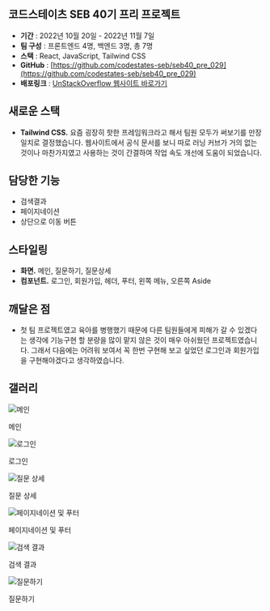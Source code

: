 ## 코드스테이츠 SEB 40기 프리 프로젝트

- **기간** : 2022년 10월 20일 - 2022년 11월 7일
- **팀 구성** : 프론트엔드 4명, 백엔드 3명, 총 7명
- **스택** : React, JavaScript, Tailwind CSS
- **GitHub** : [https://github.com/codestates-seb/seb40_pre_029](https://github.com/codestates-seb/seb40_pre_029)
- **배포링크** : [UnStackOverflow 웹사이트 바로가기](https://unstackoverflow.nworld.dev/)

## 새로운 스택

- **Tailwind CSS.** 요즘 굉장히 핫한 프레임워크라고 해서 팀원 모두가 써보기를 만장일치로 결정했습니다. 웹사이트에서 공식 문서를 보니 따로 러닝 커브가 거의 없는 것이나 마찬가지였고 사용하는 것이 간결하여 작업 속도 개선에 도움이 되었습니다.

## 담당한 기능

- 검색결과
- 페이지네이션
- 상단으로 이동 버튼

## 스타일링

- **화면.** 메인, 질문하기, 질문상세
- **컴포넌트.** 로그인, 회원가입, 헤더, 푸터, 왼쪽 메뉴, 오른쪽 Aside

## 깨달은 점

- 첫 팀 프로젝트였고 육아를 병행했기 때문에 다른 팀원들에게 피해가 갈 수 있겠다는 생각에 기능구현 할 분량을 많이 맡지 않은 것이 매우 아쉬웠던 프로젝트였습니다. 그래서 다음에는 어려워 보여서 꼭 한번 구현해 보고 싶었던 로그인과 회원가입을 구현해야겠다고 생각하였습니다.

## 갤러리

![메인](https://s3-us-west-2.amazonaws.com/secure.notion-static.com/d60118cc-64d3-4282-9b7e-036bb74dcadb/%E1%84%89%E1%85%B3%E1%84%8F%E1%85%B3%E1%84%85%E1%85%B5%E1%86%AB%E1%84%89%E1%85%A3%E1%86%BA_2022-12-16_%E1%84%8B%E1%85%A9%E1%84%8C%E1%85%A5%E1%86%AB_10.46.51.png)

메인

![로그인](https://s3-us-west-2.amazonaws.com/secure.notion-static.com/eae00dbe-7141-453e-956a-6f441fcf9a76/%E1%84%89%E1%85%B3%E1%84%8F%E1%85%B3%E1%84%85%E1%85%B5%E1%86%AB%E1%84%89%E1%85%A3%E1%86%BA_2022-12-16_%E1%84%8B%E1%85%A9%E1%84%8C%E1%85%A5%E1%86%AB_10.46.56.png)

로그인

![질문 상세](https://s3-us-west-2.amazonaws.com/secure.notion-static.com/c3a5b4c8-6505-48b9-9865-a2268347ca52/%E1%84%89%E1%85%B3%E1%84%8F%E1%85%B3%E1%84%85%E1%85%B5%E1%86%AB%E1%84%89%E1%85%A3%E1%86%BA_2022-12-16_%E1%84%8B%E1%85%A9%E1%84%8C%E1%85%A5%E1%86%AB_10.47.18.png)

질문 상세

![페이지네이션 및 푸터](https://s3-us-west-2.amazonaws.com/secure.notion-static.com/406e8d0a-f5c2-4e20-84fd-cc3bcf0a618d/%E1%84%89%E1%85%B3%E1%84%8F%E1%85%B3%E1%84%85%E1%85%B5%E1%86%AB%E1%84%89%E1%85%A3%E1%86%BA_2022-12-16_%E1%84%8B%E1%85%A9%E1%84%8C%E1%85%A5%E1%86%AB_10.47.27.png)

페이지네이션 및 푸터

![검색 결과](https://s3-us-west-2.amazonaws.com/secure.notion-static.com/76122d4e-21a6-41fb-8bee-f4834e0e2264/%E1%84%89%E1%85%B3%E1%84%8F%E1%85%B3%E1%84%85%E1%85%B5%E1%86%AB%E1%84%89%E1%85%A3%E1%86%BA_2022-12-16_%E1%84%8B%E1%85%A9%E1%84%8C%E1%85%A5%E1%86%AB_10.49.33.png)

검색 결과

![질문하기](https://s3-us-west-2.amazonaws.com/secure.notion-static.com/48d5369e-4d8b-478e-94df-17df3da3e0be/%E1%84%89%E1%85%B3%E1%84%8F%E1%85%B3%E1%84%85%E1%85%B5%E1%86%AB%E1%84%89%E1%85%A3%E1%86%BA_2022-12-16_%E1%84%8B%E1%85%A9%E1%84%8C%E1%85%A5%E1%86%AB_10.47.43.png)

질문하기
